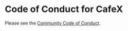 # Code of Conduct for CafeX

Please see the [Community Code of Conduct](https://www.finos.org/code-of-conduct).